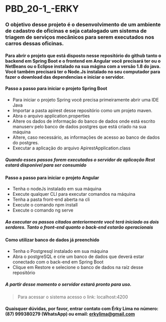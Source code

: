 # PBD_20-1_-ERKY
### O objetivo desse projeto é o desenvolvimento de um ambiente de cadastro de oficinas e seja catalogado um sistema de triagem de serviços mecânicos para serem executados nos carros dessas oficinas.

#### Para abrir o projeto que está disposto nesse repositório do github tanto o backend em Spring Boot e o frontend em Angular você precisará ter ou o NetBeans ou o Eclipse instalado na sua mágina com a versão 1.8 do java. Você também precisará ter o Node.Js instalado no seu computador para fazer o download das dependencias e iniciar o servidor.

#### Passo a passo para iniciar o projeto Spring Boot
* Para iniciar o projeto Spring você precisa primeiramente abrir uma IDE Java
* Importar a pasta apirest desse repositório como um projeto maven. 
* Abra o arquivo application.properties
* Altere os dados de informação do banco de dados onde está escrito manuserv pelo banco de dados postgres que está criado na sua máquina
* Altere, caso necessário, as informações de acesso ao banco de dados do postgres.
* Executar a aplicação do arquivo ApirestApplication.class

##### Quando esses passos forem executados o servidor de aplicação Rest estará disponível para ser consumido

#### Passo a passo para iniciar o projeto Angular
* Tenha o  nodeJs instalado em sua máquina
* Execute qualquer CLI para executar comandos na máquina
* Tenha a pasta front-end aberta na cli
* Execute o comando npm install
* Execute o comando ng serve

##### Ao executar os passos citados anteriormente você terá iniciado os dois serdores. Tanto o front-end quanto o back-end estarão operacionais

#### Como utilizar banco de dados já preenchido
* Tenha o Postgresql instalado em sua máquina
* Abra o postgreSQL e crie um banco de dados que deverá estar conectado com o back-end em Spring Boot
* Clique em Restore e selecione o banco de dados na raíz desse repositório

##### A partir desse momento o servidor estará pronto para uso.

> Para acessar o sistema acesso o link: localhost:4200

#### Quaisquer dúvidas, por favor, entrar contato com Érky Lima no número: (87) 999380279 (WhatsApp) ou email: erkylima@gmail.com
